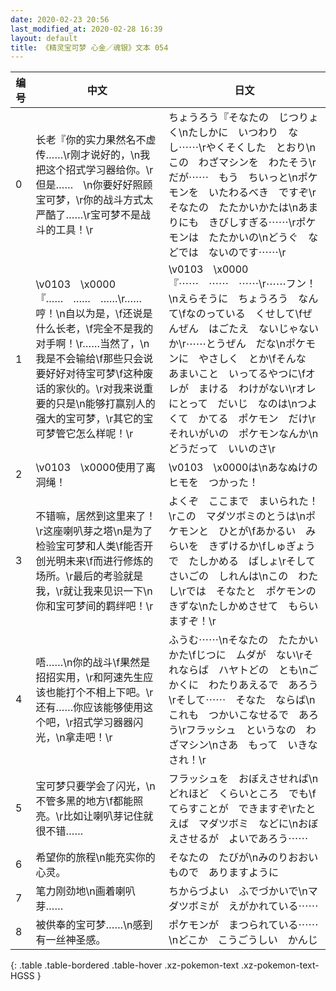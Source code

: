 ```yaml
---
date: 2020-02-23 20:56
last_modified_at: 2020-02-28 16:39
layout: default
title: 《精灵宝可梦 心金／魂银》文本 054
---
```

| 编号 | 中文 | 日文 |
| ---- | ---- | ---- |
| 0 | 长老『你的实力果然名不虚传……\r刚才说好的，\n我把这个招式学习器给你。\r但是……　\n你要好好照顾宝可梦，\r你的战斗方式太严酷了……\r宝可梦不是战斗的工具！\r | ちょうろう『そなたの　じつりょく\nたしかに　いつわり　なし⋯⋯\rやくそくした　とおり\nこの　わざマシンを　わたそう\rだが⋯⋯　もう　ちいっと\nポケモンを　いたわるべき　ですぞ\rそなたの　たたかいかたは\nあまりにも　きびしすぎる⋯⋯\rポケモンは　たたかいの\nどうぐ　などでは　ないのです⋯⋯\r |
| 1 | \v0103　\x0000『……　……　……\r……哼！\n自以为是，\f还说是什么长老，\f完全不是我的对手啊！\r……当然了，\n我是不会输给\f那些只会说要好好对待宝可梦\f这种废话的家伙的。\r对我来说重要的只是\n能够打赢别人的强大的宝可梦，\r其它的宝可梦管它怎么样呢！\r | \v0103　\x0000『⋯⋯　⋯⋯　⋯⋯\r⋯⋯フン！\nえらそうに　ちょうろう　なんて\fなのっている　くせして\fぜんぜん　はごたえ　ないじゃないか\r⋯⋯とうぜん　だな\nポケモンに　やさしく　とか\fそんな　あまいこと　いってるやつに\fオレが　まける　わけがない\rオレにとって　だいじ　なのは\nつよくて　かてる　ポケモン　だけ\rそれいがいの　ポケモンなんか\nどうだって　いいのさ\r |
| 2 | \v0103　\x0000使用了离洞绳！ | \v0103　\x0000は\nあなぬけのヒモを　つかった！ |
| 3 | 不错嘛，居然到这里来了！\r这座喇叭芽之塔\n是为了检验宝可梦和人类\f能否开创光明未来\f而进行修炼的场所。\r最后的考验就是我，\r就让我来见识一下\n你和宝可梦间的羁绊吧！\r | よくぞ　ここまで　まいられた！\rこの　マダツボミのとうは\nポケモンと　ひとが\fあかるい　みらいを　きずけるか\fしゅぎょうで　たしかめる　ばしょ\rそして　さいごの　しれんは\nこの　わたし\rでは　そなたと　ポケモンの　きずな\nたしかめさせて　もらいますぞ！\r |
| 4 | 唔……\n你的战斗\f果然是招招实用，\r和阿速先生应该也能打个不相上下吧。\r还有……你应该能够使用这个吧，\r招式学习器器闪光，\n拿走吧！\r | ふうむ⋯⋯\nそなたの　たたかいかた\fじつに　ムダが　ない\rそれならば　ハヤトどの　とも\nごかくに　わたりあえるで　あろう\rそして⋯⋯　そなた　ならば\nこれも　つかいこなせるで　あろう\rフラッシュ　というなの　わざマシン\nさあ　もって　いきなされ！\r |
| 5 | 宝可梦只要学会了闪光，\n不管多黑的地方\f都能照亮。\r比如让喇叭芽记住就很不错…… | フラッシュを　おぼえさせれば\nどれほど　くらいところ　でも\fてらすことが　できますぞ\rたとえば　マダツボミ　などに\nおぼえさせるが　よいであろう⋯⋯ |
| 6 | 希望你的旅程\n能充实你的心灵。 | そなたの　たびが\nみのりおおいもので　ありますように |
| 7 | 笔力刚劲地\n画着喇叭芽…… | ちからづよい　ふでづかいで\nマダツボミが　えがかれている⋯⋯ |
| 8 | 被供奉的宝可梦……\n感到有一丝神圣感。 | ポケモンが　まつられている⋯⋯\nどこか　こうごうしい　かんじ |
{: .table .table-bordered .table-hover .xz-pokemon-text .xz-pokemon-text-HGSS }